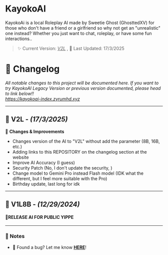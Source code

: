 # KayokoAI

KayokoAi is a local Roleplay AI made by Sweetie Ghost (GhosttedXV) for those who don't have a friend or a girlfriend so why not get an "unrealistic" one instead? Whether you just want to chat, roleplay, or have some fun interactions..

> ✨ Current Version: _<u>V2L_</u> ,
> 📅 Last Updated: 17/3/2025

# 📝 Changelog  
*All notable changes to this project will be documented here. If you want to try KayokoAI Legacy Version or previous version documented, please head to link below!!*  
*https://kayokoai-index.zyrumhd.xyz*

---

## 🎉 V2L - *(17/3/2025)*  
🔹 **Changes & Improvements**  
- Changes version of the AI to "V2L" without add the parameter (8B, 16B, etc.)
- Adding links to this REPOSITORY on the changelog section at the website
- Improve AI Accuracy (I guess)
- Security Patch (No, I don't update the security, )
- Change model to Gemini Pro instead Flash model (IDK what the different, but I feel more suitable with the Pro)
- Birthday update, last long for idk


---

## 🎉 V1L8B - *(12/29/2024)*  
#### 🔹**RELEASE AI FOR PUBLIC YIPPE**
---

### 📌 Notes  
- 🐞 Found a bug? Let me know **[HERE](https://forms.gle/87fd9HDCiBu2bc458)**!  
